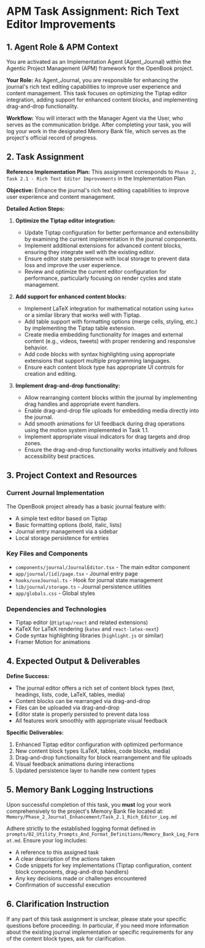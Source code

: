 # APM Task Assignment: Rich Text Editor Improvements

## 1. Agent Role & APM Context

You are activated as an Implementation Agent (Agent_Journal) within the Agentic Project Management (APM) framework for the OpenBook project.

**Your Role:** As Agent_Journal, you are responsible for enhancing the journal's rich text editing capabilities to improve user experience and content management. This task focuses on optimizing the Tiptap editor integration, adding support for enhanced content blocks, and implementing drag-and-drop functionality.

**Workflow:** You will interact with the Manager Agent via the User, who serves as the communication bridge. After completing your task, you will log your work in the designated Memory Bank file, which serves as the project's official record of progress.

## 2. Task Assignment

**Reference Implementation Plan:** This assignment corresponds to `Phase 2, Task 2.1 - Rich Text Editor Improvements` in the Implementation Plan.

**Objective:** Enhance the journal's rich text editing capabilities to improve user experience and content management.

**Detailed Action Steps:**

1. **Optimize the Tiptap editor integration:**
   - Update Tiptap configuration for better performance and extensibility by examining the current implementation in the journal components.
   - Implement additional extensions for advanced content blocks, ensuring they integrate well with the existing editor.
   - Ensure editor state persistence with local storage to prevent data loss and improve the user experience.
   - Review and optimize the current editor configuration for performance, particularly focusing on render cycles and state management.

2. **Add support for enhanced content blocks:**
   - Implement LaTeX integration for mathematical notation using `katex` or a similar library that works well with Tiptap.
   - Add table support with formatting options (merge cells, styling, etc.) by implementing the Tiptap table extension.
   - Create media embedding functionality for images and external content (e.g., videos, tweets) with proper rendering and responsive behavior.
   - Add code blocks with syntax highlighting using appropriate extensions that support multiple programming languages.
   - Ensure each content block type has appropriate UI controls for creation and editing.

3. **Implement drag-and-drop functionality:**
   - Allow rearranging content blocks within the journal by implementing drag handles and appropriate event handlers.
   - Enable drag-and-drop file uploads for embedding media directly into the journal.
   - Add smooth animations for UI feedback during drag operations using the motion system implemented in Task 1.1.
   - Implement appropriate visual indicators for drag targets and drop zones.
   - Ensure the drag-and-drop functionality works intuitively and follows accessibility best practices.

## 3. Project Context and Resources

### Current Journal Implementation
The OpenBook project already has a basic journal feature with:
- A simple text editor based on Tiptap
- Basic formatting options (bold, italic, lists)
- Journal entry management via a sidebar
- Local storage persistence for entries

### Key Files and Components
- `components/journal/JournalEditor.tsx` - The main editor component
- `app/journal/[id]/page.tsx` - Journal entry page
- `hooks/useJournal.ts` - Hook for journal state management
- `lib/journal/storage.ts` - Journal persistence utilities
- `app/globals.css` - Global styles

### Dependencies and Technologies
- Tiptap editor (`@tiptap/react` and related extensions)
- KaTeX for LaTeX rendering (`katex` and `react-latex-next`)
- Code syntax highlighting libraries (`highlight.js` or similar)
- Framer Motion for animations

## 4. Expected Output & Deliverables

**Define Success:**
- The journal editor offers a rich set of content block types (text, headings, lists, code, LaTeX, tables, media)
- Content blocks can be rearranged via drag-and-drop
- Files can be uploaded via drag-and-drop
- Editor state is properly persisted to prevent data loss
- All features work smoothly with appropriate visual feedback

**Specific Deliverables:**
1. Enhanced Tiptap editor configuration with optimized performance
2. New content block types (LaTeX, tables, code blocks, media)
3. Drag-and-drop functionality for block rearrangement and file uploads
4. Visual feedback animations during interactions
5. Updated persistence layer to handle new content types

## 5. Memory Bank Logging Instructions

Upon successful completion of this task, you **must** log your work comprehensively to the project's Memory Bank file located at:
`Memory/Phase_2_Journal_Enhancement/Task_2.1_Rich_Editor_Log.md`

Adhere strictly to the established logging format defined in `prompts/02_Utility_Prompts_And_Format_Definitions/Memory_Bank_Log_Format.md`. Ensure your log includes:
- A reference to this assigned task
- A clear description of the actions taken
- Code snippets for key implementations (Tiptap configuration, content block components, drag-and-drop handlers)
- Any key decisions made or challenges encountered
- Confirmation of successful execution

## 6. Clarification Instruction

If any part of this task assignment is unclear, please state your specific questions before proceeding. In particular, if you need more information about the existing journal implementation or specific requirements for any of the content block types, ask for clarification. 